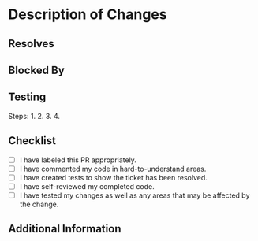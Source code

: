 # Description of Changes
<!-- Provide a general summary of the changes. -->

## Resolves
<!-- Jira ticket numbers. Separate each with a new line. e.g. DEV-1234 -->

## Blocked By
<!-- Github Pull Request numbers. Separate each with a new line. e.g. #1234 -->

## Testing
<!-- Steps on how to test these changes. -->

Steps:
1.
2.
3.
4.

## Checklist
<!--
    Please verify the following.
    If any boxes are unchecked, please provide a reason in the additional information section.
-->
<!-- A filled checkbox should look like this: [x] -->
- [ ] I have labeled this PR appropriately. 
- [ ] I have commented my code in hard-to-understand areas.
- [ ] I have created tests to show the ticket has been resolved.
- [ ] I have self-reviewed my completed code.
- [ ] I have tested my changes as well as any areas that may be affected by the change.

## Additional Information
<!-- Please provide any additional information regarding your changes. -->
